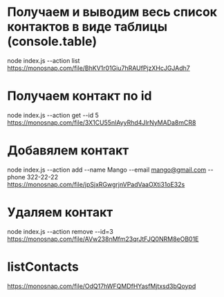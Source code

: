 # Получаем и выводим весь список контактов в виде таблицы (console.table)
node index.js --action list
https://monosnap.com/file/BhKV1r01Giu7hRAUfPjzXHcJGJAdh7

# Получаем контакт по id
node index.js --action get --id 5
https://monosnap.com/file/3X1CU55nlAyyRhd4JIrNyMADa8mCR8

# Добавялем контакт
node index.js --action add --name Mango --email mango@gmail.com --phone 322-22-22
https://monosnap.com/file/jpSjxRGwgrjnVPadVaaOXti31oE32s



# Удаляем контакт
node index.js --action remove --id=3
https://monosnap.com/file/AVw238nMfm23qrJtFJQ0NRM8eOB01E

# listContacts
https://monosnap.com/file/OdQ17hWFQMDfHYasfMjtxsd3bQoypd